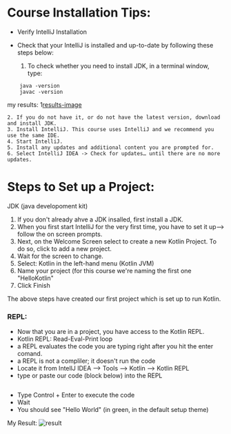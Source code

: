 # Course Installation Tips: 
* Verify IntelliJ Installation
* Check that your IntelliJ is installed and up-to-date by following these steps below:

    1. To check whether you need to install JDK, in a terminal window, type:
```
    java -version
    javac -version
```

my results: 
1[results-image]()


    2. If you do not have it, or do not have the latest version, download and install JDK.
    3. Install IntelliJ. This course uses IntelliJ and we recommend you use the same IDE.
    4. Start IntelliJ.
    5. Install any updates and additional content you are prompted for.
    6. Select IntelliJ IDEA -> Check for updates… until there are no more updates.



# Steps to Set up a Project: 
JDK (java developoment kit) 

1.  If you don't already ahve a JDK insalled, first install a JDK. 
2.  When you first start IntelliJ for the very first time, you have to set it up--> follow the on screen prompts. 
3.  Next, on the Welcome Screen select to create a new Kotlin Project.  To do so, click to add a new project. 
4.  Wait for the screen to change. 
5.  Select: Kotlin in the left-hand menu (Kotlin JVM) 
6.  Name your project (for this course we're naming the first one "HelloKotlin" 
7.  Click Finish 

The above steps have created our first project which is set up to run Kotlin. 

### REPL: 
* Now that you are in a project, you have access to the Kotlin REPL. 
* Kotlin REPL: Read-Eval-Print loop 
* a REPL evaluates the code you are typing right after you hit the enter comand.  
* a REPL is not a compliler; it doesn't run the code 
* Locate it from IntellJ IDEA --> Tools --> Kotlin --> Kotlin REPL 
* type or paste our code (block below) into the REPL 
```
```
* Type Control + Enter to execute the code 
* Wait
* You should see "Hello World" (in green, in the default setup theme) 

My Result: 
![result]() 




